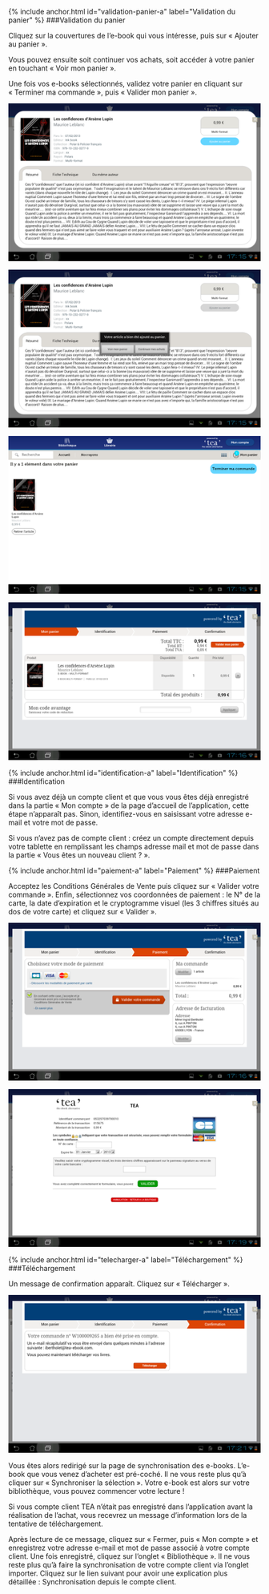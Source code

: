 {% include anchor.html id="validation-panier-a" label="Validation du panier" %}
###Validation du panier

Cliquez sur la couvertures de l’e-book qui vous intéresse, puis sur « Ajouter au panier ».

Vous pouvez ensuite soit continuer vos achats, soit accéder à votre panier en touchant « Voir mon panier ».

Une fois vos e-books sélectionnés, validez votre panier en cliquant sur « Terminer ma commande », puis « Valider mon panier ».

![](/images/acheter-tablette-Android-1.png)

![](/images/acheter-tablette-Android-2.png)

![](/images/acheter-tablette-Android-3.png)

![](/images/acheter-tablette-Android-4.png) 

{% include anchor.html id="identification-a" label="Identification" %}
###Identification

Si vous avez déjà un compte client et que vous vous êtes déjà enregistré dans la partie « Mon compte » de la page d’accueil de l’application, cette étape n’apparaît pas. Sinon, identifiez-vous en saisissant votre adresse e-mail et votre mot de passe.

Si vous n’avez pas de compte client : créez un compte directement depuis votre tablette en remplissant les champs adresse mail et mot de passe dans la partie « Vous êtes un nouveau client ? ». 

{% include anchor.html id="paiement-a" label="Paiement" %}
###Paiement

Acceptez les Conditions Générales de Vente puis cliquez sur « Valider votre commande ». Enfin, sélectionnez vos coordonnées de paiement : le N° de la carte, la date d’expiration et le cryptogramme visuel (les 3 chiffres situés au dos de votre carte) et cliquez sur « Valider ».

![](/images/acheter-tablette-Android-5.png)

![](/images/acheter-tablette-Android-6.png)

{% include anchor.html id="telecharger-a" label="Téléchargement" %}
###Téléchargement

Un message de confirmation apparaît. Cliquez sur « Télécharger ».

![](/images/acheter-tablette-Android-7.png)

Vous êtes alors redirigé sur la page de synchronisation des e-books. L’e-book que vous venez d’acheter est pré-coché. Il ne vous reste plus qu’à cliquer sur « Synchroniser la sélection ». Votre e-book est alors sur votre bibliothèque, vous pouvez commencer votre lecture !

Si vous compte client TEA n’était pas enregistré dans l’application avant la réalisation de l’achat, vous recevrez un message d’information lors de la tentative de téléchargement.

Après lecture de ce message, cliquez sur « Fermer, puis « Mon compte » et enregistrez votre adresse e-mail et mot de passe associé à votre compte client. Une fois enregistré, cliquez sur l’onglet « Bibliothèque ». Il ne vous reste plus qu’à faire la synchronisation de votre compte client via l’onglet importer. Cliquez sur le lien suivant pour avoir une explication plus détaillée : Synchronisation depuis le compte client.
